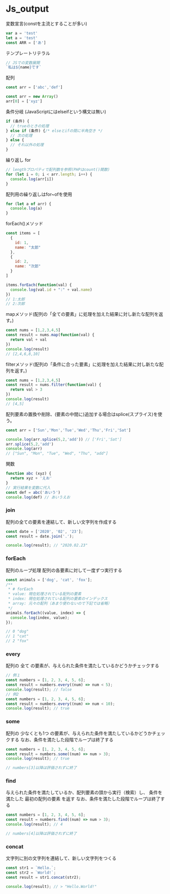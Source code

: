 # Js_output

変数宣言(constを主流とすることが多い)

```jsx
var a = 'test'
let a = 'test'
const ARR = ['あ']
```

テンプレートリテラル

```jsx
// JSでの変数展開
`私は${name}です`
```

配列

```jsx
const arr = ['abc','def']

const arr = new Array()
arr[0] = ['xyz']
```

条件分岐 (JavaScriptにはelseifという構文は無い)

```jsx
if (条件) {
  // trueのときの処理
} else if (条件) {/* elseとifの間に半角空き */
  // 次の処理
} else {
  // それ以外の処理
}
```

繰り返し for

```jsx
// lengthプロパティで配列数を参照(PHPはcount()関数)
for (let i = 0; i < arr.length; i++) {
  console.log(arr[i])
}
```

配列用の繰り返しはfor~ofを使用

```jsx
for (let a of arr) {
  console.log(a)
}
```

forEach()メソッド

```jsx
const items = [
  {
    id: 1,
    name: "太郎"
  },
  {
    id: 2,
    name: "次郎"
  }
]

items.forEach(function(val) {
  console.log(val.id + ":" + val.name)
})
// 1:太郎
// 2:次郎
```

mapメソッド(配列の「全ての要素」に処理を加えた結果に対し新たな配列を返す。)

```jsx
const nums = [1,2,3,4,5]
const result = nums.map(function(val) {
  return val + val
})
console.log(result)
// [2,4,6,8,10]
```

filterメソッド(配列の「条件に合った要素」に処理を加えた結果に対し新たな配列を返す。)

```jsx
const nums = [1,2,3,4,5]
const result = nums.filter(function(val) {
  return val > 3
})
console.log(result)
// [4,5]
```

配列要素の置換や削除、(要素の中間に)追加する場合はsplice(スプライス)を使う。

```jsx
const arr = ['Sun','Mon','Tue','Wed','Thu','Fri','Sat']

console.log(arr.splice(5,2,'add')) // ['Fri','Sat']
arr.splice(5,2,'add')
console.log(arr)
// ["Sun", "Mon", "Tue", "Wed", "Thu", "add"]
```

関数
```jsx
function abc (xyz) {
  return xyz + 'えお'
}
// 実行結果を変数に代入
const def = abc('あいう')
console.log(def) // あいうえお
```
### join

配列の全ての要素を連結して、新しい文字列を作成する

```js
const date = ['2020', '02', '23'];
const result = date.join('.');

console.log(result); // "2020.02.23"
```
### forEach

配列のループ処理
配列の各要素に対して一度ずつ実行する
```js
const animals = ['dog', 'cat', 'fox'];
/**
 * # forEach
 * value: 現在処理されている配列の要素
 * index: 現在処理されている配列の要素のインデックス
 * array: 元々の配列（あまり使わないので下記では省略）
 */
animals.forEach((value, index) => {
  console.log(index, value);
});

// 0 "dog"
// 1 "cat"
// 2 "fox"
```

### every

配列の 全て の要素が、与えられた条件を満たしているかどうかチェックする

```js
// 例１
const numbers = [1, 2, 3, 4, 5, 6];
const result = numbers.every((num) => num < 5);
console.log(result); // false
// 例2
const numbers = [1, 2, 3, 4, 5, 6];
const result = numbers.every((num) => num < 10);
console.log(result); // true

```

### some

配列の 少なくとも1つ の要素が、与えられた条件を満たしているかどうかチェックする
なお、条件を満たした段階でループは終了する

```js
const numbers = [1, 2, 3, 4, 5, 6];
const result = numbers.some((num) => num > 3);
console.log(result); // true

// numbers[3]以降は評価されずに終了

```

### find

与えられた条件を満たしているか、配列要素の頭から実行（検索）し、
条件を満たした 最初の配列の要素 を返す
なお、条件を満たした段階でループは終了する


```js
const numbers = [1, 2, 3, 4, 5, 6];
const result = numbers.find((num) => num > 3);
console.log(result); // 4

// numbers[4]以降は評価されずに終了

```

### concat

文字列に別の文字列を連結して、新しい文字列をつくる

```js
const str1 = `Hello.`;
const str2 = `World!`;
const result = str1.concat(str2);

console.log(result); // > "Hello.World!"
```

